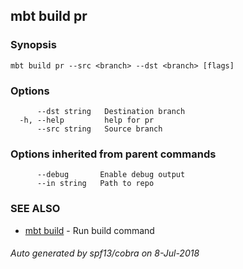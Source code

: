 ## mbt build pr



### Synopsis




```
mbt build pr --src <branch> --dst <branch> [flags]
```

### Options

```
      --dst string   Destination branch
  -h, --help         help for pr
      --src string   Source branch
```

### Options inherited from parent commands

```
      --debug       Enable debug output
      --in string   Path to repo
```

### SEE ALSO
* [mbt build](mbt_build.md)	 - Run build command

###### Auto generated by spf13/cobra on 8-Jul-2018
